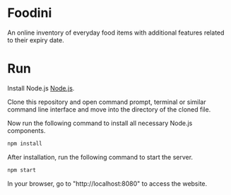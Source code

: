 # Foodini

An online inventory of everyday food items with additional features related to their expiry date.

# Run

Install Node.js [Node.js](https://nodejs.org/en/download/).

Clone this repository and open command prompt, terminal or similar command line interface and move into the directory of the cloned file.

Now run the following command to install all necessary Node.js components.

```sh
npm install
```

After installation, run the following command to start the server.

```sh
npm start
```
In your browser, go to "http://localhost:8080" to access the website.
